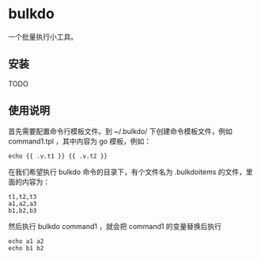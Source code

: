# bulkdo

一个批量执行小工具。

## 安装

TODO

## 使用说明

首先需要配置命令行模板文件。到 ~/.bulkdo/ 下创建命令模板文件，例如  command1.tpl ，其中内容为 go 模板，例如：

```shell
echo {{ .v.t1 }} {{ .v.t2 }}
```

在我们希望执行 bulkdo 命令的目录下，有个文件名为 .bulkdoitems 的文件，里面的内容为：

```
t1,t2,t3
a1,a2,a3
b1,b2,b3
```

然后执行 bulkdo command1 ，就会把 command1 的变量替换后执行

```shell
echo a1 a2
echo b1 b2
```
